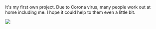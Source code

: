 It's my first own project.
Due to Corona virus, many people work out at home including me.
I hope it could help to them even a little bit.

<img src="https://github.com/hjplumtree/bodyweight-exercise-by-muscles/blob/master/assets/heart.png">
